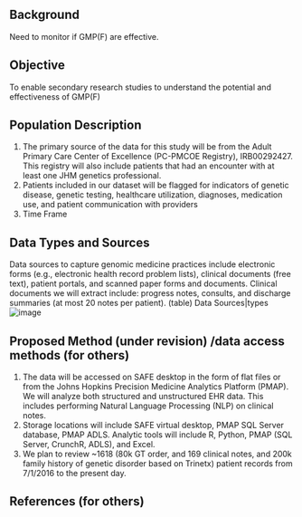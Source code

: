 ## Background 
Need to monitor if GMP(F) are effective.

## Objective
To enable secondary research studies to understand the potential and effectiveness of GMP(F)

## Population Description
1. The primary source of the data for this study will be from the Adult Primary Care Center of Excellence (PC-PMCOE Registry), IRB00292427. This registry will also include patients that had an encounter with at least one JHM genetics professional.
2. Patients included in our dataset will be flagged for indicators of genetic disease, genetic testing, healthcare utilization, diagnoses, medication use, and patient communication with providers
3. Time Frame

## Data Types and Sources
Data sources to capture genomic medicine practices include electronic forms (e.g., electronic health record problem lists), clinical documents (free text), patient portals, and scanned paper forms and documents. Clinical documents we will extract include: progress notes, consults, and discharge summaries (at most 20 notes per patient).
(table)
Data Sources|types
![image](https://user-images.githubusercontent.com/71967651/198303612-fa0fe447-9ab6-4d52-9cb4-9b52fa4d2bcf.png)

## Proposed Method (under revision) /data access methods (for others)
1. The data will be accessed on SAFE desktop in the form of flat files or from the Johns Hopkins Precision Medicine Analytics Platform (PMAP). We will analyze both structured and unstructured EHR data. This includes performing Natural Language Processing (NLP) on clinical notes. 
2. Storage locations will include SAFE virtual desktop, PMAP SQL Server database, PMAP ADLS. Analytic tools will include R, Python, PMAP (SQL Server, CrunchR, ADLS), and Excel.
3. We plan to review ~1618 (80k GT order, and 169 clinical notes, and 200k family history of genetic disorder based on Trinetx) patient records from 7/1/2016 to the present day.

## References (for others)
